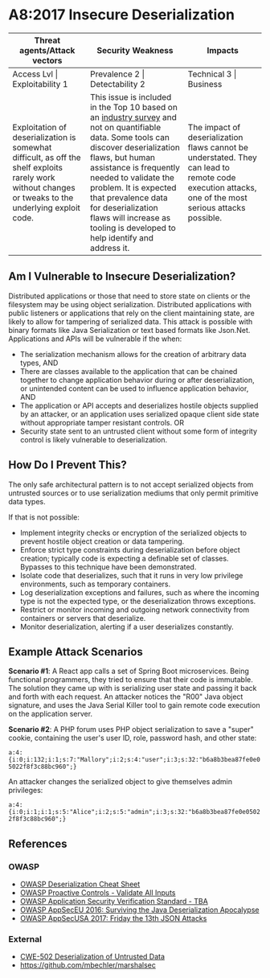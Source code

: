 # A8:2017 Insecure Deserialization

| Threat agents/Attack vectors | Security Weakness           | Impacts               |
| -- | -- | -- |
| Access Lvl \| Exploitability 1 | Prevalence 2 \| Detectability 2 | Technical 3 \| Business |
| Exploitation of deserialization is somewhat difficult, as off the shelf exploits rarely work without changes or tweaks to the underlying exploit code. | This issue is included in the Top 10 based on an [industry survey](https://owasp.blogspot.com/2017/08/owasp-top-10-2017-project-update.html) and not on quantifiable data. Some tools can discover deserialization flaws, but human assistance is frequently needed to validate the problem. It is expected that prevalence data for deserialization flaws will increase as tooling is developed to help identify and address it. | The impact of deserialization flaws cannot be understated. They can lead to remote code execution attacks, one of the most serious attacks possible. |

## Am I Vulnerable to Insecure Deserialization?

Distributed applications or those that need to store state on clients or the filesystem may be using object serialization. Distributed applications with public listeners or applications that rely on the client maintaining state, are likely to allow for tampering of serialized data. This attack is possible with binary formats like Java Serialization or text based formats like Json.Net. Applications and APIs will be vulnerable if the when:
* The serialization mechanism allows for the creation of arbitrary data types, AND
* There are classes available to the application that can be chained together to change application behavior during or after deserialization, or unintended content can be used to influence application behavior, AND
* The application or API accepts and deserializes hostile objects supplied by an attacker, or an application uses serialized opaque client side state without appropriate tamper resistant controls. OR
* Security state sent to an untrusted client without some form of integrity control is likely vulnerable to deserialization.

## How Do I Prevent This?

The only safe architectural pattern is to not accept serialized objects from untrusted sources or to use serialization mediums that only permit primitive data types.

If that is not possible:
* Implement integrity checks or encryption of the serialized objects to prevent hostile object creation or data tampering.
* Enforce strict type constraints during deserialization before object creation; typically code is expecting a definable set of classes. Bypasses to this technique have been demonstrated.
* Isolate code that deserializes, such that it runs in very low privilege environments, such as temporary containers.
* Log deserialization exceptions and failures, such as where the incoming type is not the expected type, or the deserialization throws exceptions.
* Restrict or monitor incoming and outgoing network connectivity from containers or servers that deserialize.
* Monitor deserialization, alerting if a user deserializes constantly.

## Example Attack Scenarios​

**Scenario #1**: A React app calls a set of Spring Boot microservices. Being functional programmers, they tried to ensure that their code is immutable. The solution they came up with is serializing user state and passing it back and forth with each request. An attacker notices the "R00" Java object signature, and uses the Java Serial Killer tool to gain remote code execution on the application server.

**Scenario #2**: A PHP forum uses PHP object serialization to save a "super" cookie, containing the user's user ID, role, password hash, and other state:

`a:4:{i:0;i:132;i:1;s:7:"Mallory";i:2;s:4:"user";i:3;s:32:"b6a8b3bea87fe0e05022f8f3c88bc960";}`

An attacker changes the serialized object to give themselves admin privileges:

`a:4:{i:0;i:1;i:1;s:5:"Alice";i:2;s:5:"admin";i:3;s:32:"b6a8b3bea87fe0e05022f8f3c88bc960";}`

## References

### OWASP

* [OWASP Deserialization Cheat Sheet](https://www.owasp.org/index.php/Deserialization_Cheat_Sheet)
* [OWASP Proactive Controls - Validate All Inputs](https://www.owasp.org/index.php/OWASP_Proactive_Controls#4:_Validate_All_Inputs)
* [OWASP Application Security Verification Standard - TBA](https://www.owasp.org/index.php/Category:OWASP_Application_Security_Verification_Standard_Project#tab=Home)
* [OWASP AppSecEU 2016: Surviving the Java Deserialization Apocalypse](https://speakerdeck.com/pwntester/surviving-the-java-deserialization-apocalypse)
* [OWASP AppSecUSA 2017: Friday the 13th JSON Attacks](https://speakerdeck.com/pwntester/friday-the-13th-json-attacks)

### External

* [CWE-502 Deserialization of Untrusted Data](https://cwe.mitre.org/data/definitions/502.html)
* https://github.com/mbechler/marshalsec
